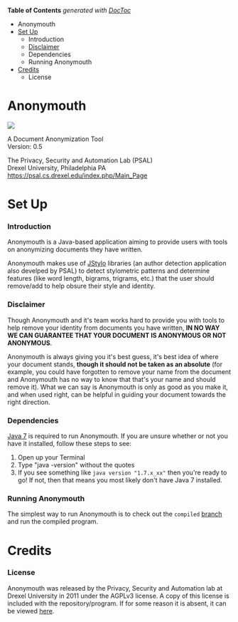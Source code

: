 <!-- START doctoc generated TOC please keep comment here to allow auto update -->
<!-- DON'T EDIT THIS SECTION, INSTEAD RE-RUN doctoc TO UPDATE -->
**Table of Contents**  *generated with [DocToc](https://github.com/thlorenz/doctoc)*

- [<a id="top"></a>Anonymouth](#a-idtopaanonymouth)
- [Set Up](#set-up)
    - [<a id="introduction"></a>Introduction](#a-idintroductionaintroduction)
    - [Disclaimer](#disclaimer)
    - [<a id="dependencies"></a>Dependencies](#a-iddependenciesadependencies)
    - [<a id="run"></a>Running Anonymouth](#a-idrunarunning-anonymouth)
- [Credits](#credits)
    - [<a id="license"></a>License](#a-idlicensealicense)

<!-- END doctoc generated TOC please keep comment here to allow auto update -->

# <a id="top"></a>Anonymouth

![](src/edu/drexel/psal/resources/graphics/readme_Logo.png)

A Document Anonymization Tool <br>
Version: 0.5<br>

The Privacy, Security and Automation Lab (PSAL)<br>
Drexel University, Philadelphia PA<br>
<https://psal.cs.drexel.edu/index.php/Main_Page>

# Set Up

### <a id="introduction"></a>Introduction

Anonymouth is a Java-based application aiming to provide users with tools on anonymizing documents they have written.

Anonymouth makes use of [JStylo](https://github.com/psal/jstylo) libraries (an author detection application also develped by PSAL) to detect stylometric patterns and determine features (like word length, bigrams, trigrams, etc.) that the user should remove/add to help obsure their style and identity.

### Disclaimer
Though Anonymouth and it's team works hard to provide you with tools to help remove your identity from documents you have written, **IN NO WAY WE CAN GUARANTEE THAT YOUR DOCUMENT IS ANONYMOUS OR NOT ANONYMOUS**.<br>

Anonymouth is always giving you it's best guess, it's best idea of where your document stands, **though it should not be taken as an absolute** (for example, you could have forgotten to remove your name from the document and Anonymouth has no way to know that that's your name and should remove it). What we can say is Anonymouth is only as good as you make it, and when used right, can be helpful in guiding your document towards the right direction.

### <a id="dependencies"></a>Dependencies

[Java 7](https://www.oracle.com/technetwork/java/javase/archive-139210.html) is required to run Anonymouth. If you are unsure whether or not you have it installed, follow these steps to see:<br>
1. Open up your Terminal
2. Type "java -version" without the quotes
3. If you see something like `java version "1.7.x_xx"` then you're ready to go! If not, then that means you most likely don't have Java 7 installed.

### <a id="run"></a>Running Anonymouth

The simplest way to run Anonymouth is to check out the `compiled` [branch](https://github.com/spencermwoo/anonymouth/tree/compiled) and run the compiled program.

# Credits

### <a id="license"></a>License

Anonymouth was released by the Privacy, Security and Automation lab at Drexel University in 2011 under the AGPLv3 license. A copy of this license is included with the repository/program. If for some reason it is absent, it can be viewed <a href="http://www.gnu.org/licenses/agpl.html">here</a>.
